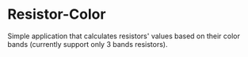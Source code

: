 # Resistor-Color

Simple application that calculates resistors' values based on their color bands (currently support only 3 bands resistors).
